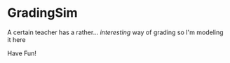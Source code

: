 # GradingSim
A certain teacher has a rather... *interesting* way of grading so I'm modeling it here

Have Fun!
